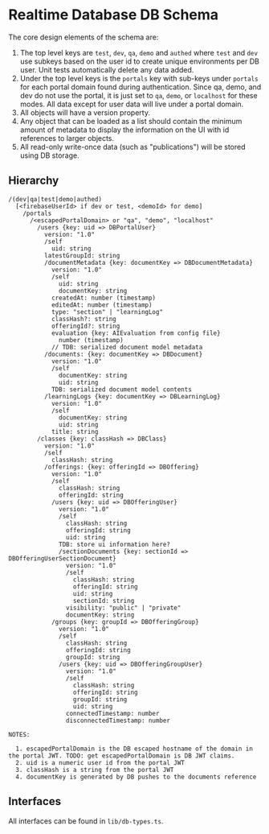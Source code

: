 # Realtime Database DB Schema

The core design elements of the schema are:

1. The top level keys are `test`, `dev`, `qa`, `demo` and `authed` where `test` and `dev` use subkeys based on the user id to create unique environments per DB user.  Unit tests automatically delete any data added.
2. Under the top level keys is the `portals` key with sub-keys under `portals` for each portal domain found during authentication.  Since qa, demo, and dev do not use the portal, it is just set to `qa`, `demo`, or `localhost` for these modes. All data except for user data will live under a portal domain.
3. All objects will have a version property.
4. Any object that can be loaded as a list should contain the minimum amount of metadata to display the information on the UI with id references to larger objects.
5. All read-only write-once data (such as "publications") will be stored using DB storage.

## Hierarchy

```text
/(dev|qa|test|demo|authed)
  [<firebaseUserId> if dev or test, <demoId> for demo]
    /portals
      /<escapedPortalDomain> or "qa", "demo", "localhost"
        /users {key: uid => DBPortalUser}
          version: "1.0"
          /self
            uid: string
          latestGroupId: string
          /documentMetadata {key: documentKey => DBDocumentMetadata}
            version: "1.0"
            /self
              uid: string
              documentKey: string
            createdAt: number (timestamp)
            editedAt: number (timestamp)
            type: "section" | "learningLog"
            classHash?: string
            offeringId?: string
            evaluation {key: AIEvaluation from config file}
              number (timestamp)
            // TDB: serialized document model metadata
          /documents: {key: documentKey => DBDocument}
            version: "1.0"
            /self
              documentKey: string
              uid: string
            TDB: serialized document model contents
          /learningLogs {key: documentKey => DBLearningLog}
            version: "1.0"
            /self
              documentKey: string
              uid: string
            title: string
        /classes {key: classHash => DBClass}
          version: "1.0"
          /self
            classHash: string
          /offerings: {key: offeringId => DBOffering}
            version: "1.0"
            /self
              classHash: string
              offeringId: string
            /users {key: uid => DBOfferingUser}
              version: "1.0"
              /self
                classHash: string
                offeringId: string
                uid: string
              TDB: store ui information here?
              /sectionDocuments {key: sectionId => DBOfferingUserSectionDocument}
                version: "1.0"
                /self
                  classHash: string
                  offeringId: string
                  uid: string
                  sectionId: string
                visibility: "public" | "private"
                documentKey: string
            /groups {key: groupId => DBOfferingGroup}
              version: "1.0"
              /self
                classHash: string
                offeringId: string
                groupId: string
              /users {key: uid => DBOfferingGroupUser}
                version: "1.0"
                /self
                  classHash: string
                  offeringId: string
                  groupId: string
                  uid: string
                connectedTimestamp: number
                disconnectedTimestamp: number

NOTES:

  1. escapedPortalDomain is the DB escaped hostname of the domain in the portal JWT. TODO: get escapedPortalDomain is DB JWT claims.
  2. uid is a numeric user id from the portal JWT
  3. classHash is a string from the portal JWT
  4. documentKey is generated by DB pushes to the documents reference
```

## Interfaces

All interfaces can be found in `lib/db-types.ts`.
